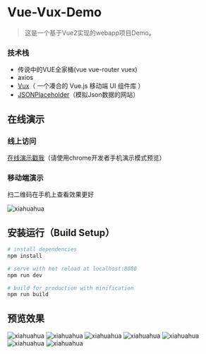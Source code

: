 # Vue-Vux-Demo

> 这是一个基于Vue2实现的webapp项目Demo。


### 技术栈
- 传说中的VUE全家桶(vue vue-router vuex)
- axios
- [Vux](https://vux.li)（ 一个凑合的 Vue.js 移动端 UI 组件库 ）
- [JSONPlaceholder](https://jsonplaceholder.typicode.com)（模拟Json数据的网站）

## 在线演示

### 线上访问

[在线演示戳我](https://xiahuahua.github.io/vue-vux-demo)（请使用chrome开发者手机演示模式预览）

### 移动端演示

扫二维码在手机上查看效果更好

![xiahuahua](https://github.com/xiahuahua/vue-vux-demo/blob/master/src/assets/xhh_qrcode.png)


## 安装运行（Build Setup）

``` bash
# install dependencies
npm install

# serve with hot reload at localhost:8080
npm run dev

# build for production with minification
npm run build

```

## 预览效果

![xiahuahua](https://github.com/xiahuahua/vue-vux-demo/blob/master/src/assets/wxImg1.jpeg)
![xiahuahua](https://github.com/xiahuahua/vue-vux-demo/blob/master/src/assets/wxImg2.jpeg)
![xiahuahua](https://github.com/xiahuahua/vue-vux-demo/blob/master/src/assets/wxImg3.jpeg)
![xiahuahua](https://github.com/xiahuahua/vue-vux-demo/blob/master/src/assets/wxImg4.jpeg)
![xiahuahua](https://github.com/xiahuahua/vue-vux-demo/blob/master/src/assets/wxImg5.jpeg)
![xiahuahua](https://github.com/xiahuahua/vue-vux-demo/blob/master/src/assets/wxImg7.jpeg)
![xiahuahua](https://github.com/xiahuahua/vue-vux-demo/blob/master/src/assets/wxImg6.jpeg)